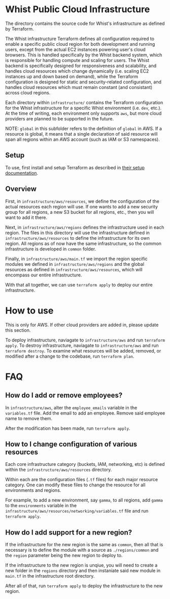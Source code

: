 # Whist Public Cloud Infrastructure

The directory contains the source code for Whist's infrastructure as defined
by Terraform.

The Whist infrastructure Terraform defines all configuration required to enable a specific public cloud region for both development and running users, except from the actual EC2 instances powering user's cloud browsers. This is handled specifically by the Whist backend system, which is responsible for handling compute and scaling for users. The Whist backend
is specifically designed for responsiveness and scalability, and handles cloud resources which change dynamically (i.e. scaling EC2 instances up and down based on demand), while the Terraform configuration is designed for static and security-related configuration, and handles cloud resources which must remain constant (and consistant) across cloud regions.

Each directory within `infrastructure/` contains the Terraform configuration for the Whist
infrastructure for a specific Whist environment (i.e. `dev`, etc.). At the time of writing, each environment only 
supports `aws`, but more cloud providers are planned to be supported in the future.

NOTE: `global` in this subfolder refers to the definition of `global` in AWS. If
a resource is global, it means that a single declaration of said resource will
span all regions within an AWS account (such as IAM or S3 namespaces).

## Setup

To use, first install and setup Terraform as described in [their setup
documentation](https://learn.hashicorp.com/tutorials/terraform/install-cli).

## Overview





First, in `infrastructure/aws/resources`, we define the configuration of the actual resources each region will use. If one wants to add a new security group for all regions,
a new S3 bucket for all regions, etc., then you will want to add it there.

Next, in `infrastructure/aws/regions` defines the infrastructure used in each
region. The files in this directory will use the infrastructure defined in
`infrastructure/aws/resources` to define the infrastructure for
its own region. All regions as of now have the same infrastructure, so the common
infrastructure is developed in `common` folder.

Finally, in `infrastructure/aws/main.tf` we import the region specific modules we defined in `infrastructure/aws/regions` and the global resources as defined
in `infrastructure/aws/resources`, which will encompass our entire
infrastructure.

With that all together, we can use `terraform apply` to deploy our entire infrastructure.

# How to use

This is only for AWS. If other cloud providers are added in, please update this section.

To deploy infrastructure, naviagate to `infrastructure/aws` and run `terraform apply`.
To destroy infrastructure, naviagate to `infrastructure/aws` and run `terraform destroy`.
To examine what resources will be added, removed, or modified after a change to the
codebase, run `terraform plan`.

# FAQ

## How do I add or remove employees?

In `infrastructure/aws`, alter the `employee_emails` variable
in the `variables.tf` file. Add the email to add an employee. Remove said
employee name to remove them.

After the modification has been made, run `terraform apply`.

## How to I change configuration of various resources

Each core infrastructure category (buckets, IAM, networking, etc) is defined
within the `infrastructure/aws/resources` directory.

Within each are the configuration files (`.tf` files) for each major resource
category. One can modify these files to change the resource for all environments
and regions.

For example, to add a new environment, say `gamma`, to all regions, add
`gamma` to the `environments` variable in the
`infrastructure/aws/resources/networking/variables.tf` file and
run `terraform apply`.

## How do I add support for a new region?

If the infrastructure for the new region is the same as `common`, then
all that is necessary is to define the module with a source as `./regions/common`
and the `region` parameter being the new region to deploy to.




If the infrastructure to the new region is unqiue, you will need to create
a new folder in the `regions` directory and then instaniate said
new module in `main.tf` in the infrastructure root directory.

After all of that, run `terraform apply` to deploy the infrastructure to the new region.

